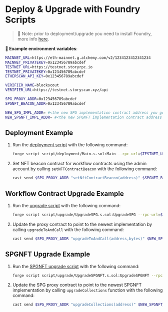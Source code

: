 # Deploy & Upgrade with Foundry Scripts


>📌 Note: prior to deployment/upgrade you need to install Foundry, more info [here](https://book.getfoundry.sh/getting-started/installation).

**🙋 Example environment variables**:

```bash
MAINNET_URL=https://eth-mainnet.g.alchemy.com/v2/1234123412341234
MAINNET_PRIVATEKEY=0x123456789abcdef
TESTNET_URL=https://testnet.storyrpc.io
TESTNET_PRIVATEKEY=0x123456789abcdef
ETHERSCAN_API_KEY=0x123456789abcdef

VERIFIER_NAME=blockscout
VERIFIER_URL=https://testnet.storyscan.xyz/api

SPG_PROXY_ADDR=0x123456789abcdef
SPGNFT_BEACON_ADDR=0x123456789abcdef

NEW_SPG_IMPL_ADDR= #<the new SPG implementation contract address you got from running the upgrade script>
NEW_SPGNFT_IMPL_ADDR= #<the new SPGNFT implementation contract address you got from running the upgrade script>
```

## Deployment Example

1. Run the [deployment script](../script/deployment/Main.s.sol) with the following command:

    ```bash
    forge script script/deployment/Main.s.sol:Main --rpc-url=$TESTNET_URL -vvvv --broadcast --priority-gas-price=1 --legacy --verify  --verifier=$VERIFIER_NAME --verifier-url=$VERIFIER_URL
    ```

2. Set NFT beacon contract for workflow contracts using the admin account by calling `setNFTContractBeacon` with the following command:

    ```bash
    cast send $SPG_PROXY_ADDR "setNftContractBeacon(address)" $SPGNFT_BEACON_ADDR --rpc-url=$TESTNET_URL --private-key=$ADMIN_PRIVATEKEY --legacy --gas-limit=1000000
    ```


## Workflow Contract Upgrade Example

1. Run the [upgrade script](../script/upgrade/UpgradeSPG.s.sol) with the following command:

    ```bash
    forge script script/upgrade/UpgradeSPG.s.sol:UpgradeSPG --rpc-url=$TESTNET_URL -vvvv --broadcast --priority-gas-price=1 --legacy --verify  --verifier=$VERIFIER_NAME --verifier-url=$VERIFIER_URL
    ```

2. Update the proxy contract to point to the newest implementation by calling `upgradeToAndCall` with the following command:

    ```bash
    cast send $SPG_PROXY_ADDR "upgradeToAndCall(address,bytes)" $NEW_SPG_IMPL_ADDR "0x" --rpc-url=$TESTNET_URL --private-key=$ADMIN_PRIVATEKEY --legacy --gas-limit=1000000
    ```

## SPGNFT Upgrade Example

1. Run the [SPGNFT upgrade script](../script/upgrade/UpgradeSPGNFT.s.sol) with the following command:

    ```bash
    forge script script/upgrade/UpgradeSPGNFT.s.sol:UpgradeSPGNFT --rpc-url=$TESTNET_URL -vvvv --broadcast --priority-gas-price=1 --legacy --verify  --verifier=$VERIFIER_NAME --verifier-url=$VERIFIER_URL
    ```

2. Update the SPG proxy contract to point to the newest SPGNFT implementation by calling `upgradeCollections` function with the following command:

    ```bash
    cast send $SPG_PROXY_ADDR "upgradeCollections(address)" $NEW_SPGNFT_IMPL_ADDR --rpc-url=$TESTNET_URL --private-key=$ADMIN_PRIVATEKEY --legacy --gas-limit=1000000
    ```
